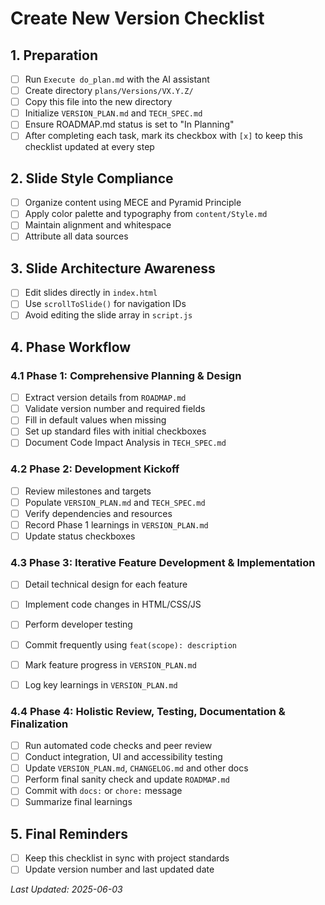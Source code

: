 # Create New Version Checklist

## 1. Preparation
- [ ] Run `Execute do_plan.md` with the AI assistant
- [ ] Create directory `plans/Versions/VX.Y.Z/`
- [ ] Copy this file into the new directory
- [ ] Initialize `VERSION_PLAN.md` and `TECH_SPEC.md`
- [ ] Ensure ROADMAP.md status is set to "In Planning"
- [ ] After completing each task, mark its checkbox with `[x]` to keep this checklist updated at every step

## 2. Slide Style Compliance
- [ ] Organize content using MECE and Pyramid Principle
- [ ] Apply color palette and typography from `content/Style.md`
- [ ] Maintain alignment and whitespace
- [ ] Attribute all data sources

## 3. Slide Architecture Awareness
- [ ] Edit slides directly in `index.html`
- [ ] Use `scrollToSlide()` for navigation IDs
- [ ] Avoid editing the slide array in `script.js`

## 4. Phase Workflow

### 4.1 Phase 1: Comprehensive Planning & Design
- [ ] Extract version details from `ROADMAP.md`
- [ ] Validate version number and required fields
- [ ] Fill in default values when missing
- [ ] Set up standard files with initial checkboxes
- [ ] Document Code Impact Analysis in `TECH_SPEC.md`

### 4.2 Phase 2: Development Kickoff
- [ ] Review milestones and targets
- [ ] Populate `VERSION_PLAN.md` and `TECH_SPEC.md`
- [ ] Verify dependencies and resources
- [ ] Record Phase 1 learnings in `VERSION_PLAN.md`
- [ ] Update status checkboxes

### 4.3 Phase 3: Iterative Feature Development & Implementation
- [ ] Detail technical design for each feature
- [ ] Implement code changes in HTML/CSS/JS
- [ ] Perform developer testing
- [ ] Commit frequently using `feat(scope): description`
- [ ] Mark feature progress in `VERSION_PLAN.md`
- [ ] Log key learnings in `VERSION_PLAN.md`


### 4.4 Phase 4: Holistic Review, Testing, Documentation & Finalization
- [ ] Run automated code checks and peer review
- [ ] Conduct integration, UI and accessibility testing
- [ ] Update `VERSION_PLAN.md`, `CHANGELOG.md` and other docs
- [ ] Perform final sanity check and update `ROADMAP.md`
- [ ] Commit with `docs:` or `chore:` message
- [ ] Summarize final learnings

## 5. Final Reminders
- [ ] Keep this checklist in sync with project standards
- [ ] Update version number and last updated date

*Last Updated: 2025-06-03*

